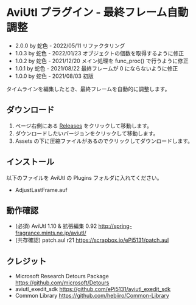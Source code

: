 # AviUtl プラグイン - 最終フレーム自動調整

* 2.0.0 by 蛇色 - 2022/05/11 リファクタリング
* 1.0.3 by 蛇色 - 2022/01/23 オブジェクトの個数を取得するように修正
* 1.0.2 by 蛇色 - 2021/12/20 メイン処理を func_proc() で行うように修正
* 1.0.1 by 蛇色 - 2021/08/22 最終フレームが 0 にならないように修正
* 1.0.0 by 蛇色 - 2021/08/03 初版

タイムラインを編集したとき、最終フレームを自動的に調整します。

## ダウンロード

1. ページ右側にある [Releases](/../../releases) をクリックして移動します。
2. ダウンロードしたいバージョンをクリックして移動します。
3. Assets の下に圧縮ファイルがあるのでクリックしてダウンロードします。

## インストール

以下のファイルを AviUtl の Plugins フォルダに入れてください。
* AdjustLastFrame.auf

## 動作確認

* (必須) AviUtl 1.10 & 拡張編集 0.92 http://spring-fragrance.mints.ne.jp/aviutl/
* (共存確認) patch.aul r21 https://scrapbox.io/ePi5131/patch.aul

## クレジット

* Microsoft Research Detours Package https://github.com/microsoft/Detours
* aviutl_exedit_sdk https://github.com/ePi5131/aviutl_exedit_sdk
* Common Library https://github.com/hebiiro/Common-Library
